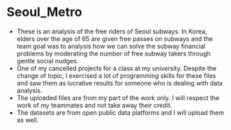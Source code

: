 # Seoul_Metro
- These is an analysis of the free riders of Seoul subways. In Korea, elders over the age of 65 are given free passes on subways and the team goal was to analysis how we can solve the subway financial problems by moderating the number of free subway takers through gentle social nudges.
- One of my cancelled projects for a class at my university. Despite the change of topic, I exercised a lot of programming skills for these files and saw them as lucrative results for someone who is dealing with data analysis.
- The uploaded files are from my part of the work only. I will respect the work of my teammates and not take away their credit.
- The datasets are from open public data platforms and I will upload them as well.
